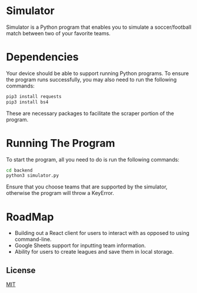 # Simulator

Simulator is a Python program that enables you to simulate a soccer/football match between two of your favorite teams.

# Dependencies

Your device should be able to support running Python programs. To ensure the program runs successfully, you may also need to run the following commands:

```bash
pip3 install requests
pip3 install bs4
```

These are necessary packages to facilitate the scraper portion of the program.

# Running The Program

To start the program, all you need to do is run the following commands:

```bash
cd backend
python3 simulator.py
```

Ensure that you choose teams that are supported by the simulator, otherwise the program will throw a KeyError.

# RoadMap

- Building out a React client for users to interact with as opposed to using command-line.
- Google Sheets support for inputting team information.
- Ability for users to create leagues and save them in local storage.

## License
[MIT](https://choosealicense.com/licenses/mit/)